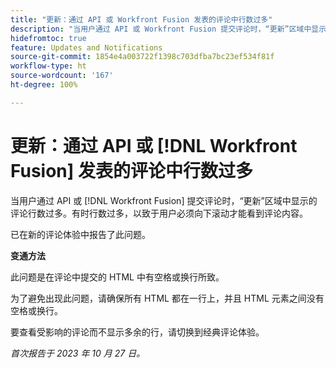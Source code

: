 ```yaml
---
title: "更新：通过 API 或 Workfront Fusion 发表的评论中行数过多"
description: "当用户通过 API 或 Workfront Fusion 提交评论时，“更新”区域中显示的评论行数过多。有时行数过多，以致于用户必须向下滚动才能看到评论内容。"
hidefromtoc: true
feature: Updates and Notifications
source-git-commit: 1854e4a003722f1398c703dfba7bc23ef534f81f
workflow-type: ht
source-wordcount: '167'
ht-degree: 100%

---
```



# 更新：通过 API 或 [!DNL Workfront Fusion] 发表的评论中行数过多

当用户通过 API 或 [!DNL Workfront Fusion] 提交评论时，“更新”区域中显示的评论行数过多。有时行数过多，以致于用户必须向下滚动才能看到评论内容。

已在新的评论体验中报告了此问题。

**变通方法**

此问题是在评论中提交的 HTML 中有空格或换行所致。

为了避免出现此问题，请确保所有 HTML 都在一行上，并且 HTML 元素之间没有空格或换行。

要查看受影响的评论而不显示多余的行，请切换到经典评论体验。

_首次报告于 2023 年 10 月 27 日。_
